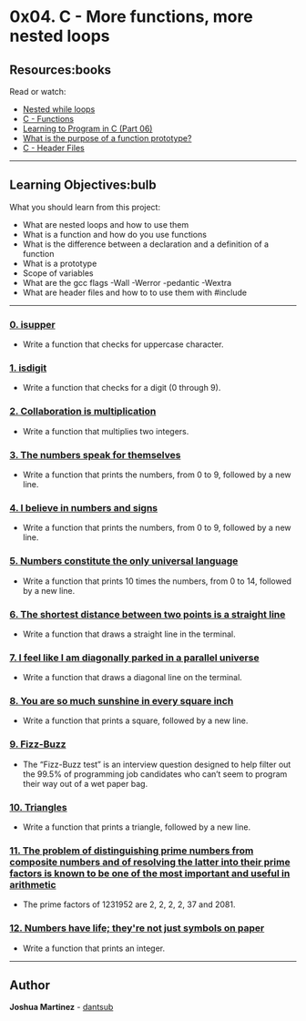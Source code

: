# 0x04. C - More functions, more nested loops

## Resources:books

Read or watch:

* [Nested while loops](https://intranet.hbtn.io/rltoken/3WXPpZkwBEt_9MOlayYGWw)
* [C - Functions](https://intranet.hbtn.io/rltoken/ES8eagOrYppE4qSjaa4zQA)
* [Learning to Program in C (Part 06)](https://intranet.hbtn.io/rltoken/X8cL-h23A-vdFyuRmomKQQ)
* [What is the purpose of a function prototype?](https://intranet.hbtn.io/rltoken/IAfwYbkv3JHqttvqlnz0Bw)
* [C - Header Files](https://intranet.hbtn.io/rltoken/QvgB8JXWlTL_yqsUD-3-ag)

---

## Learning Objectives:bulb

What you should learn from this project:

* What are nested loops and how to use them
* What is a function and how do you use functions
* What is the difference between a declaration and a definition of a function
* What is a prototype
* Scope of variables
* What are the gcc flags -Wall -Werror -pedantic -Wextra
* What are header files and how to to use them with #include

---

### [0. isupper](./0-isupper.c)

* Write a function that checks for uppercase character.

### [1. isdigit](./1-isdigit.c)

* Write a function that checks for a digit (0 through 9).

### [2. Collaboration is multiplication](./2-mul.c)

* Write a function that multiplies two integers.

### [3. The numbers speak for themselves](./3-print_numbers.c)

* Write a function that prints the numbers, from 0 to 9, followed by a new line.

### [4. I believe in numbers and signs](./4-print_most_numbers.c)

* Write a function that prints the numbers, from 0 to 9, followed by a new line.

### [5. Numbers constitute the only universal language](./5-more_numbers.c)

* Write a function that prints 10 times the numbers, from 0 to 14, followed by a new line.

### [6. The shortest distance between two points is a straight line](./6-print_line.c)

* Write a function that draws a straight line in the terminal.

### [7. I feel like I am diagonally parked in a parallel universe](./7-print_diagonal.c)

* Write a function that draws a diagonal line on the terminal.

### [8. You are so much sunshine in every square inch](./8-print_square.c)

* Write a function that prints a square, followed by a new line.

### [9. Fizz-Buzz](./9-fizz_buzz.c)

* The “Fizz-Buzz test” is an interview question designed to help filter out the 99.5% of programming job candidates who can’t seem to program their way out of a wet paper bag.

### [10. Triangles](./10-print_triangle.c)

* Write a function that prints a triangle, followed by a new line.

### [11. The problem of distinguishing prime numbers from composite numbers and of resolving the latter into their prime factors is known to be one of the most important and useful in arithmetic](./100-prime_factor.c)

* The prime factors of 1231952 are 2, 2, 2, 2, 37 and 2081.

### [12. Numbers have life; they're not just symbols on paper](./101-print_number.c)

* Write a function that prints an integer.

---

## Author

**Joshua Martinez** - [dantsub](https://github.com/dantsub)
